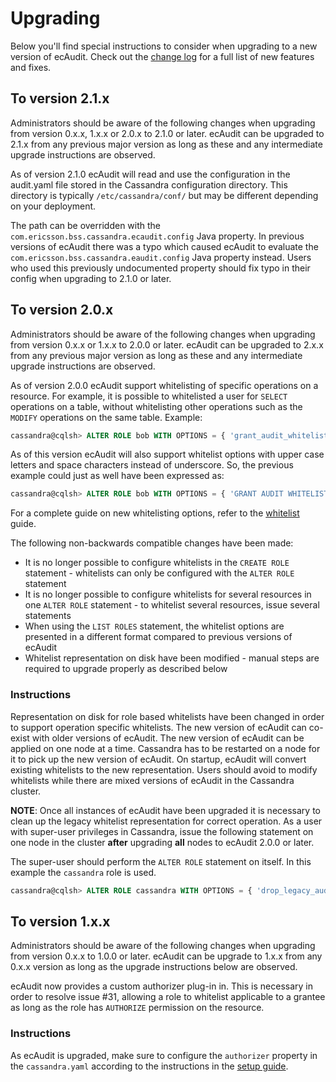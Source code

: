 # Upgrading

Below you'll find special instructions to consider when upgrading to a new version of ecAudit.
Check out the [change log](CHANGES.md) for a full list of new features and fixes.


## To version 2.1.x

Administrators should be aware of the following changes when upgrading from version 0.x.x, 1.x.x or 2.0.x to 2.1.0 or later.
ecAudit can be upgraded to 2.1.x from any previous major version as long as these and any intermediate upgrade instructions are observed.

As of version 2.1.0 ecAudit will read and use the configuration in the audit.yaml file stored in the Cassandra configuration directory.
This directory is typically ```/etc/cassandra/conf/``` but may be different depending on your deployment.

The path can be overridden with the ```com.ericsson.bss.cassandra.ecaudit.config``` Java property.
In previous versions of ecAudit there was a typo which caused ecAudit to evaluate the `com.ericsson.bss.cassandra.eaudit.config` Java property instead.
Users who used this previously undocumented property should fix typo in their config when upgrading to 2.1.0 or later.

## To version 2.0.x

Administrators should be aware of the following changes when upgrading from version 0.x.x or 1.x.x to 2.0.0 or later.
ecAudit can be upgraded to 2.x.x from any previous major version as long as these and any intermediate upgrade instructions are observed.

As of version 2.0.0 ecAudit support whitelisting of specific operations on a resource.
For example, it is possible to whitelisted a user for `SELECT` operations on a table, without whitelisting other operations such as the `MODIFY` operations on the same table.
Example:

```SQL
cassandra@cqlsh> ALTER ROLE bob WITH OPTIONS = { 'grant_audit_whitelist_for_select' : 'data/design/decisions' };
```

As of this version ecAudit will also support whitelist options with upper case letters and space characters instead of underscore.
So, the previous example could just as well have been expressed as:

```SQL
cassandra@cqlsh> ALTER ROLE bob WITH OPTIONS = { 'GRANT AUDIT WHITELIST FOR SELECT' : 'data/design/decisions' };
```

For a complete guide on new whitelisting options, refer to the [whitelist](doc/role_whitelist_management.md) guide.

The following non-backwards compatible changes have been made:
* It is no longer possible to configure whitelists in the `CREATE ROLE` statement - whitelists can only be configured with the `ALTER ROLE` statement
* It is no longer possible to configure whitelists for several resources in one `ALTER ROLE` statement - to whitelist several resources, issue several statements
* When using the `LIST ROLES` statement, the whitelist options are presented in a different format compared to previous versions of ecAudit
* Whitelist representation on disk have been modified - manual steps are required to upgrade properly as described below

### Instructions
Representation on disk for role based whitelists have been changed in order to support operation specific whitelists.
The new version of ecAudit can co-exist with older versions of ecAudit.
The new version of ecAudit can be applied on one node at a time.
Cassandra has to be restarted on a node for it to pick up the new version of ecAudit.
On startup, ecAudit will convert existing whitelists to the new representation.
Users should avoid to modify whitelists while there are mixed versions of ecAudit in the Cassandra cluster.

__NOTE__: Once all instances of ecAudit have been upgraded it is necessary to clean up the legacy whitelist representation for correct operation.
As a user with super-user privileges in Cassandra,
issue the following statement on one node in the cluster __after__ upgrading __all__ nodes to ecAudit 2.0.0 or later.

The super-user should perform the `ALTER ROLE` statement on itself. In this example the `cassandra` role is used.

```SQL
cassandra@cqlsh> ALTER ROLE cassandra WITH OPTIONS = { 'drop_legacy_audit_whitelist_table' : 'now' };
```


## To version 1.x.x

Administrators should be aware of the following changes when upgrading from version 0.x.x to 1.0.0 or later.
ecAudit can be upgrade to 1.x.x from any 0.x.x version as long as the upgrade instructions below are observed.

ecAudit now provides a custom authorizer plug-in in.
This is necessary in order to resolve issue #31,
allowing a role to whitelist applicable to a grantee as long as the role has `AUTHORIZE` permission on the resource.

### Instructions

As ecAudit is upgraded, make sure to configure the `authorizer` property in the `cassandra.yaml` according to the instructions in the [setup guide](doc/setup.md).
